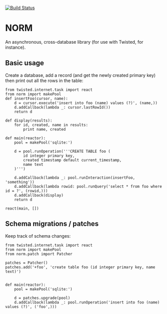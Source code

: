 [![Build Status](https://secure.travis-ci.org/iffy/norm.png?branch=master)](http://travis-ci.org/iffy/norm)

# NORM #

An asynchronous, cross-database library (for use with Twisted, for instance).


## Basic usage ##

Create a database, add a record (and get the newly created primary key) then
print out all the rows in the table:

<!--- example1 -->

    from twisted.internet.task import react
    from norm import makePool
    def insertFoo(cursor, name):
        d = cursor.execute('insert into foo (name) values (?)', (name,))
        d.addCallback(lambda _: cursor.lastRowId())
        return d
    
    def display(results):
        for id, created, name in results:
            print name, created
    
    def main(reactor):
        pool = makePool('sqlite:')
        
        d = pool.runOperation('''CREATE TABLE foo (
            id integer primary key,
            created timestamp default current_timestamp,
            name text
        )''')
    
        d.addCallback(lambda _: pool.runInteraction(insertFoo, 'something'))
        d.addCallback(lambda rowid: pool.runQuery('select * from foo where id = ?', (rowid,)))
        d.addCallback(display)
        return d
    
    react(main, [])

<!--- end -->


## Schema migrations / patches ##

Keep track of schema changes:


<!--- example2 -->

    from twisted.internet.task import react
    from norm import makePool
    from norm.patch import Patcher

    patches = Patcher()
    patches.add('+foo', 'create table foo (id integer primary key, name text)')


    def main(reactor):
        pool = makePool('sqlite:')

        d = patches.upgrade(pool)
        d.addCallback(lambda _: pool.runOperation('insert into foo (name) values (?)', ('foo',)))

<!--- end -->
    